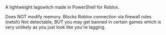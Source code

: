 A lightweight lagswitch made in PowerShell for Roblox.

Does NOT modify memory.
Blocks Roblox connection via firewall rules (netsh)
Not detectable, BUT you may get banned in certain games which is very unlikely as you just look like you're lagging.
